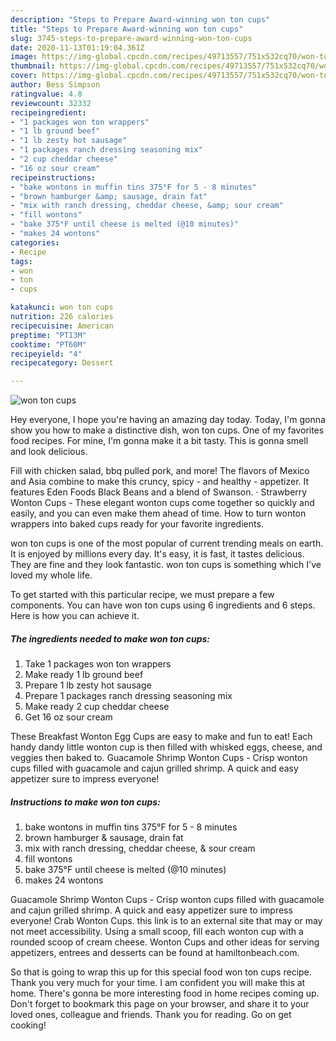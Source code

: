 ```yaml
---
description: "Steps to Prepare Award-winning won ton cups"
title: "Steps to Prepare Award-winning won ton cups"
slug: 3745-steps-to-prepare-award-winning-won-ton-cups
date: 2020-11-13T01:19:04.361Z
image: https://img-global.cpcdn.com/recipes/49713557/751x532cq70/won-ton-cups-recipe-main-photo.jpg
thumbnail: https://img-global.cpcdn.com/recipes/49713557/751x532cq70/won-ton-cups-recipe-main-photo.jpg
cover: https://img-global.cpcdn.com/recipes/49713557/751x532cq70/won-ton-cups-recipe-main-photo.jpg
author: Bess Simpson
ratingvalue: 4.8
reviewcount: 32332
recipeingredient:
- "1 packages won ton wrappers"
- "1 lb ground beef"
- "1 lb zesty hot sausage"
- "1 packages ranch dressing seasoning mix"
- "2 cup cheddar cheese"
- "16 oz sour cream"
recipeinstructions:
- "bake wontons in muffin tins 375°F for 5 - 8 minutes"
- "brown hamburger &amp; sausage, drain fat"
- "mix with ranch dressing, cheddar cheese, &amp; sour cream"
- "fill wontons"
- "bake 375°F until cheese is melted (@10 minutes)"
- "makes 24 wontons"
categories:
- Recipe
tags:
- won
- ton
- cups

katakunci: won ton cups 
nutrition: 226 calories
recipecuisine: American
preptime: "PT13M"
cooktime: "PT60M"
recipeyield: "4"
recipecategory: Dessert

---
```



![won ton cups](https://img-global.cpcdn.com/recipes/49713557/751x532cq70/won-ton-cups-recipe-main-photo.jpg)

Hey everyone, I hope you're having an amazing day today. Today, I'm gonna show you how to make a distinctive dish, won ton cups. One of my favorites food recipes. For mine, I'm gonna make it a bit tasty. This is gonna smell and look delicious.

Fill with chicken salad, bbq pulled pork, and more! The flavors of Mexico and Asia combine to make this cruncy, spicy - and healthy - appetizer. It features Eden Foods Black Beans and a blend of Swanson. · Strawberry Wonton Cups - These elegant wonton cups come together so quickly and easily, and you can even make them ahead of time. How to turn wonton wrappers into baked cups ready for your favorite ingredients.

won ton cups is one of the most popular of current trending meals on earth. It is enjoyed by millions every day. It's easy, it is fast, it tastes delicious. They are fine and they look fantastic. won ton cups is something which I've loved my whole life.


To get started with this particular recipe, we must prepare a few components. You can have won ton cups using 6 ingredients and 6 steps. Here is how you can achieve it.

<!--inarticleads1-->

##### The ingredients needed to make won ton cups:

1. Take 1 packages won ton wrappers
1. Make ready 1 lb ground beef
1. Prepare 1 lb zesty hot sausage
1. Prepare 1 packages ranch dressing seasoning mix
1. Make ready 2 cup cheddar cheese
1. Get 16 oz sour cream


These Breakfast Wonton Egg Cups are easy to make and fun to eat! Each handy dandy little wonton cup is then filled with whisked eggs, cheese, and veggies then baked to. Guacamole Shrimp Wonton Cups - Crisp wonton cups filled with guacamole and cajun grilled shrimp. A quick and easy appetizer sure to impress everyone! 

<!--inarticleads2-->

##### Instructions to make won ton cups:

1. bake wontons in muffin tins 375°F for 5 - 8 minutes
1. brown hamburger &amp; sausage, drain fat
1. mix with ranch dressing, cheddar cheese, &amp; sour cream
1. fill wontons
1. bake 375°F until cheese is melted (@10 minutes)
1. makes 24 wontons


Guacamole Shrimp Wonton Cups - Crisp wonton cups filled with guacamole and cajun grilled shrimp. A quick and easy appetizer sure to impress everyone! Crab Wonton Cups. this link is to an external site that may or may not meet accessibility. Using a small scoop, fill each wonton cup with a rounded scoop of cream cheese. Wonton Cups and other ideas for serving appetizers, entrees and desserts can be found at hamiltonbeach.com. 

So that is going to wrap this up for this special food won ton cups recipe. Thank you very much for your time. I am confident you will make this at home. There's gonna be more interesting food in home recipes coming up. Don't forget to bookmark this page on your browser, and share it to your loved ones, colleague and friends. Thank you for reading. Go on get cooking!
